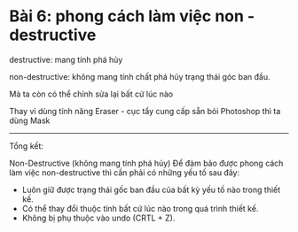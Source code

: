 # Bài 6: phong cách làm việc non - destructive

destructive: mang tính phá hủy

non-destructive: không mang tính chất phá hủy trạng thái góc ban đầu.

Mà ta còn có thể chỉnh sửa lại bất cứ lúc nào

Thay vì dùng tính năng Eraser - cục tẩy cung cấp sẵn bỏi Photoshop thì ta dùng Mask

---

Tổng kết:

Non-Destructive (không mang tính phá hủy)
Để đảm bảo được phong cách làm việc non-destructive thì cần phải có những yếu tố sau đây:

- Luôn giữ được trạng thái gốc ban đầu của bất kỳ yếu tố nào trong thiết kế.
- Có thể thay đổi thuộc tính bất cứ lúc nào trong quá trình thiết kế.
- Không bị phụ thuộc vào undo (CRTL + Z).
